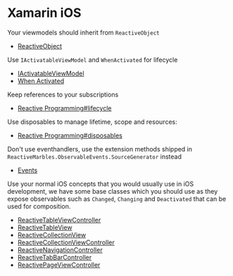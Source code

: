 # Xamarin iOS

Your viewmodels should inherit from `ReactiveObject`

- [ReactiveObject](~/api/ReactiveUI.ReactiveObject.yml)

Use `IActivatableViewModel` and `WhenActivated` for lifecycle

- [IActivatableViewModel](~/api/ReactiveUI.IActivatableViewModel.yml)
- [When Activated](~/docs/handbook/when-activated.md)

Keep references to your subscriptions

- [Reactive Programming#lifecycle](~/docs/reactive-programming/index.md#lifecycle)

Use disposables to manage lifetime, scope and resources:

- [Reactive Programming#disposables](~/docs/reactive-programming/index.md#disposables)

Don't use eventhandlers, use the extension methods shipped in `ReactiveMarbles.ObservableEvents.SourceGenerator` instead

- [Events](~/docs/handbook/events.md)

Use your normal iOS concepts that you would usually use in iOS development, we have some base classes which you should use as they expose observables such as `Changed`, `Changing` and `Deactivated` that can be used for composition.

- [ReactiveTableViewController](~/api/ReactiveUI.ReactiveTableViewController.yml)
- [ReactiveTableView](~/api/ReactiveUI.ReactiveTableView.yml)
- [ReactiveCollectionView](~/api/ReactiveUI.ReactiveCollectionView-1.yml)
- [ReactiveCollectionViewController](~/api/ReactiveUI.ReactiveCollectionViewController.yml)
- [ReactiveNavigationController](~/api/ReactiveUI.ReactiveNavigationController.yml)
- [ReactiveTabBarController](~/api/ReactiveUI.ReactiveTabBarController.yml)
- [ReactivePageViewController](~/api/ReactiveUI.ReactivePageViewController.yml)
